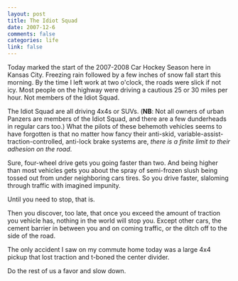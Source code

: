 ```yaml
--- 
layout: post
title: The Idiot Squad
date: 2007-12-6
comments: false
categories: life
link: false
---
```

Today marked the start of the 2007-2008 Car Hockey Season here in Kansas City.  Freezing rain followed by a few inches of snow fall start this morning.  By the time I left work at two o'clock, the roads were slick if not icy.  Most people on the highway were driving a cautious 25 or 30 miles per hour.  Not members of the Idiot Squad.

The Idiot Squad are all driving 4x4s or SUVs.  (<strong>NB</strong>: Not all owners of urban Panzers are members of the Idiot Squad, and there are a few dunderheads in regular cars too.)  What the pilots of these behemoth vehicles seems to have forgotten is that no matter how fancy their anti-skid, variable-assist-traction-controlled, anti-lock brake systems are, <em>there is a finite limit to their adhesion on the road</em>.

Sure, four-wheel drive gets you going faster than two.  And being higher than most vehicles gets you about the spray of semi-frozen slush being tossed out from under neighboring cars tires.  So you drive faster, slaloming through traffic with imagined impunity.

Until you need to stop, that is.

Then you discover, too late, that once you exceed the amount of traction you vehicle has, nothing in the world will stop you.  Except other cars, the cement barrier in between you and on coming traffic, or the ditch off to the side of the road.

The only accident I saw on my commute home today was a large 4x4 pickup that lost traction and t-boned the center divider.

Do the rest of us a favor and slow down.
